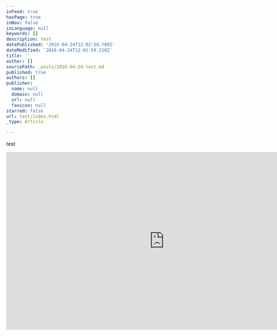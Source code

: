 ```yaml
---
inFeed: true
hasPage: true
inNav: false
inLanguage: null
keywords: []
description: test
datePublished: '2016-04-24T12:02:58.789Z'
dateModified: '2016-04-24T12:01:59.210Z'
title: ''
author: []
sourcePath: _posts/2016-04-24-test.md
published: true
authors: []
publisher:
  name: null
  domain: null
  url: null
  favicon: null
starred: false
url: test/index.html
_type: Article

---
```

test

<iframe width="854" height="480" src="https://www.youtube.com/embed/DouxwASEX0o" frameborder="0" allowfullscreen="" style=""></iframe>